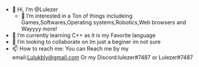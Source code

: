 - 👋 Hi, I’m @Lulezer
  - 👀 I’m interested in a Ton of things includeing Games,Softwares,Operating systems,Robotics,Web browsers and Wayyyy more!
- 🌱 I’m currently learning C++ as it is my Favorite language
- 💞️ I’m looking to collaborate on Im just a beginer im not sure 
- 📫 How to reach me: You can Reach me by my email:Lulukbly@gmail.com Or my Discord:lulezer#7487 or Lulezer#7487

<!---
Lulezer/Lulezer is a ✨ special ✨ repository because its `README.md` (this file) appears on your GitHub profile.
You can click the Preview link to take a look at your changes.
--->
